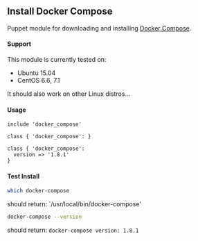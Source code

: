 ## Install Docker Compose

Puppet module for downloading and installing [Docker Compose](https://docs.docker.com/compose/install/).

#### Support

This module is currently tested on:

* Ubuntu 15.04
* CentOS 6.6, 7.1

It should also work on other Linux distros...

#### Usage
```puppet
include 'docker_compose'
```
```puppet
class { 'docker_compose': }
```
```puppet
class { 'docker_compose':
  version => '1.8.1'
}
```

#### Test Install
```sh
which docker-compose
```
should return: `/usr/local/bin/docker-compose'

```sh
docker-compose --version
```
should return: `docker-compose version: 1.8.1`
